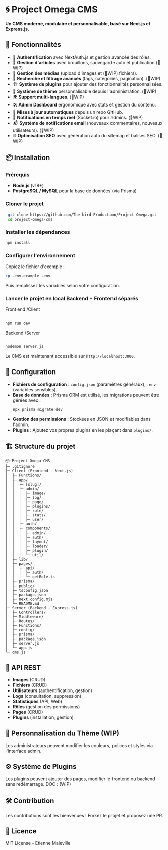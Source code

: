 # 🌀 Project Omega CMS

**Un CMS moderne, modulaire et personnalisable, basé sur Next.js et Express.js.**

## 🚀 Fonctionnalités

- 🔑 **Authentification** avec NextAuth.js et gestion avancée des rôles.
- 📝 **Gestion d'articles** avec brouillons, sauvegarde auto et publication.(🚧WIP)
- 📁 **Gestion des médias** (upload d'images et (🚧WIP) fichiers).
- 🔎 **Recherche et filtrage avancés** (tags, catégories, pagination). (🚧WIP)
- 🏗 **Système de plugins** pour ajouter des fonctionnalités personnalisées.
- 🎨 **Système de thème** personnalisable depuis l'administration. (🚧WIP)
- 🌍 **Support multi-langues**. (🚧WIP)
- 🛠 **Admin Dashboard** ergonomique avec stats et gestion du contenu.
- 🔄 **Mises à jour automatiques** depuis un repo GitHub.
- 📡 **Notifications en temps réel** (Socket.io) pour admins. (🚧WIP)
- 📬 **Système de notifications email** (nouveaux commentaires, nouveaux utilisateurs). (🚧WIP)
- 🌐 **Optimisation SEO** avec génération auto du sitemap et balises SEO. (🚧WIP)

## 📦 Installation

### Prérequis
- **Node.js** (v18+)
- **PostgreSQL / MySQL** pour la base de données (via Prisma)

### Cloner le projet
```sh
 git clone https://github.com/The-bird-Production/Project-Omega.git
 cd project-omega-cms
```

### Installer les dépendances
```sh
npm install
```

### Configurer l'environnement
Copiez le fichier d'exemple :
```sh
cp .env.example .env
```
Puis remplissez les variables selon votre configuration.

### Lancer le projet en local Backend + Frontend séparés
Front end /Client
```sh

npm run dev
```
Backend /Server
```sh

nodemon server.js
```


Le CMS est maintenant accessible sur `http://localhost:3000`.

## 🔧 Configuration

- **Fichiers de configuration** : `config.json` (paramètres généraux), `.env` (variables sensibles).
- **Base de données** : Prisma ORM est utilisé, les migrations peuvent être gérées avec :
  ```sh
  npx prisma migrate dev
  ```
- **Gestion des permissions** : Stockées en JSON et modifiables dans l'admin.
- **Plugins** : Ajoutez vos propres plugins en les plaçant dans `plugins/`.

## 🏗 Structure du projet

```
📦 Project Omega CMS
├─ .gitignore
├─ Client (Frontend - Next.js)
│  ├─ Functions/
│  ├─ app/
│  │  ├─ [slug]/
│  │  ├─ admin/
│  │  │  ├─ image/
│  │  │  ├─ log/
│  │  │  ├─ page/
│  │  │  ├─ plugins/
│  │  │  ├─ role/
│  │  │  ├─ stats/
│  │  │  ├─ user/
│  │  ├─ auth/
│  │  ├─ components/
│  │  │  ├─ admin/
│  │  │  ├─ auth/
│  │  │  ├─ layout/
│  │  │  ├─ loader/
│  │  │  ├─ plugin/
│  │  │  └─ util/
│  ├─ lib/
│  ├─ pages/
│  │  ├─ api/
│  │  │  ├─ auth/
│  │  │  └─ getRole.ts
│  ├─ prisma/
│  ├─ public/
│  ├─ tsconfig.json
│  ├─ package.json
│  ├─ next.config.mjs
│  └─ README.md
├─ Server (Backend - Express.js)
│  ├─ Controllers/
│  ├─ Middleware/
│  ├─ Routes/
│  ├─ Functions/
│  ├─ config/
│  ├─ prisma/
│  ├─ package.json
│  ├─ server.js
│  └─ app.js
└─ cms.js
```

## 📜 API REST
- **Images** (CRUD)
- **Fichiers** (CRUD)
- **Utilisateurs** (authentification, gestion)
- **Logs** (consultation, suppression)
- **Statistiques** (API, Web)
- **Rôles** (gestion des permissions)
- **Pages** (CRUD)
- **Plugins** (installation, gestion)

## 🎨 Personnalisation du Thème (WIP)
Les administrateurs peuvent modifier les couleurs, polices et styles via l'interface admin.

## ⚙️ Système de Plugins
Les plugins peuvent ajouter des pages, modifier le frontend ou backend sans redémarrage.
DOC : (WIP)


## 🛠 Contribution
Les contributions sont les bienvenues ! Forkez le projet et proposez une PR.

## 📄 Licence
MIT License - Etienne Maleville

